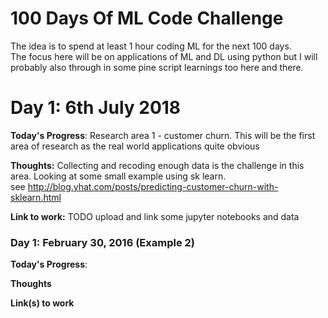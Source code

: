 # 100 Days Of ML Code Challenge

The idea is to spend at least 1 hour coding ML for the next 100 days.  
The focus here will be on applications of ML and DL using python but I will probably also through in some 
pine script learnings too here and there.

# Day 1: 6th July 2018

**Today's Progress**: Research area 1 - customer churn. This will be the first area of research as the real world applications 
quite obvious

**Thoughts:** Collecting and recoding enough data is the challenge in this area.  Looking at some small example using sk learn.  
see http://blog.yhat.com/posts/predicting-customer-churn-with-sklearn.html

**Link to work:** TODO upload and link some jupyter notebooks and data

### Day 1: February 30, 2016 (Example 2) 

**Today's Progress**:

**Thoughts** 

**Link(s) to work**
